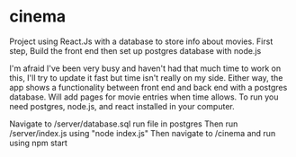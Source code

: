 # cinema
Project using React.Js with a database to store info about movies.
First step, Build the front end then set up postgres database with node.js


I'm afraid I've been very busy and haven't had that much time to work on this, I'll try to update it fast but time isn't really on my side.
Either way, the app shows a functionality between front end and back end with a postgres database. Will add pages for movie entries when time allows.
To run you need postgres, node.js, and react installed in your computer. 

Navigate to /server/database.sql run file in postgres
Then run /server/index.js using "node index.js"
Then navigate to /cinema and run using npm start
